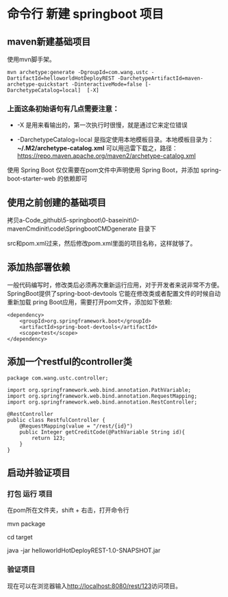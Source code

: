 # 命令行 新建 springboot 项目

## maven新建基础项目

使用mvn脚手架。

`mvn archetype:generate -DgroupId=com.wang.ustc -DartifactId=helloworldHotDeployREST -DarchetypeArtifactId=maven-archetype-quickstart -DinteractiveMode=false [-DarchetypeCatalog=local]  [-X] `

### 上面这条初始语句有几点需要注意：

- -X 是用来看输出的，第一次执行时很慢，就是通过它来定位错误

- -DarchetypeCatalog=local 是指定使用本地模板目录。本地模板目录为：**~/.M2/archetype-catalog.xml**
可以用迅雷下载之，路径：https://repo.maven.apache.org/maven2/archetype-catalog.xml

使用 Spring Boot 仅仅需要在pom文件中声明使用 Spring Boot，并添加 spring-boot-starter-web 的依赖即可

## 使用之前创建的基础项目

拷贝a-Code_github\5-springboot\0-baseinit\0-mavenCmdinit\code\SpringbootCMDgenerate 目录下

src和pom.xml过来，然后修改pom.xml里面的项目名称，这样就够了。

## 添加热部署依赖

一般代码编写时，修改类后必须再次重新运行应用，对于开发者来说非常不方便。SpringBoot提供了spring-boot-devtools 它能在修改类或者配置文件的时候自动重新加载 pring Boot应用，需要打开pom文件，添加如下依赖:

    <dependency>
        <groupId>org.springframework.boot</groupId>
        <artifactId>spring-boot-devtools</artifactId>
        <scope>test</scope>
    </dependency>

## 添加一个restful的controller类

```
package com.wang.ustc.controller;

import org.springframework.web.bind.annotation.PathVariable;
import org.springframework.web.bind.annotation.RequestMapping;
import org.springframework.web.bind.annotation.RestController;

@RestController
public class RestfulController {
    @RequestMapping(value = "/rest/{id}")
    public Integer getCreditCode(@PathVariable String id){
        return 123;
    }
}
```

## 启动并验证项目

### 打包 运行 项目

在pom所在文件夹，shift + 右击，打开命令行

mvn package

cd target

java -jar helloworldHotDeployREST-1.0-SNAPSHOT.jar

### 验证项目

现在可以在浏览器输入[http://localhost:8080/rest/123](http://localhost:8080/rest/123)访问项目。
